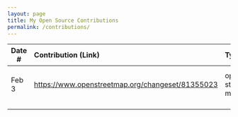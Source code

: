 ```yaml
---
layout: page
title: My Open Source Contributions
permalink: /contributions/
---
```


<!--
Type of the contribution should be "Wikipedia edit", "OpenStreet Map feature", "Documentation", "Course website", "Blog",
"Browse Add-on", etc.

The description should include a brief summary of what you did.

Replace the first row with your own contribution. 

-->





| Date #       | Contribution (Link)  | Type  | Description |
|---|:---|:---|:---|
| Feb 3   |   https://www.openstreetmap.org/changeset/81355023  | open street map    |   I added a chocolate shop in east village.    |
|     |     |     |      |
|     |     |     |      |
